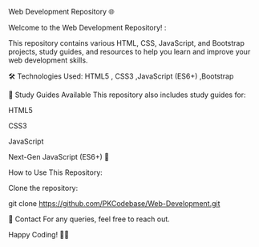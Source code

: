 Web Development Repository 🌐

Welcome to the Web Development Repository! :

This repository contains various HTML, CSS, JavaScript, and Bootstrap projects, study guides, and resources to help you learn and improve your web development skills.

🛠️ Technologies Used: HTML5 , CSS3 ,JavaScript (ES6+) ,Bootstrap 

📖 Study Guides Available
This repository also includes study guides for:

HTML5 

CSS3 

JavaScript 

Next-Gen JavaScript (ES6+) 🚀

How to Use This Repository:

Clone the repository:

git clone https://github.com/PKCodebase/Web-Development.git


📧 Contact
For any queries, feel free to reach out.

Happy Coding! 🚀🎉

